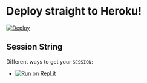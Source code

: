 
# Deploy straight to Heroku!

[![Deploy](https://www.herokucdn.com/deploy/button.svg)](https://heroku.com/deploy?template=https://github.com/Optimus-Projects/RajUB)


## Session String
Different ways to get your `SESSION`:
* [![Run on Repl.it](https://replit.com/badge/github/TeamUltroid/Ultroid)](https://replit.com/@OptimusProjects/lolOk)
